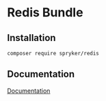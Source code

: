 # Redis Bundle

## Installation

```
composer require spryker/redis
```

## Documentation

[Documentation](http://spryker.github.io)
